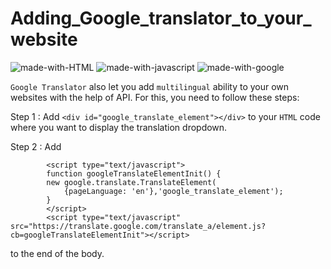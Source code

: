 # Adding_Google_translator_to_your_website

![made-with-HTML](https://img.shields.io/badge/HTML-5.0-ff5230?style=for-the-badge&logo=HTML5)
![made-with-javascript](https://img.shields.io/badge/javascript--F7DF1E?style=for-the-badge&logo=JavaScript)
![made-with-google](https://img.shields.io/badge/Google_translate--4285F4?style=for-the-badge&logo=Google+Translate)

`Google Translator` also let you add `multilingual` ability to your own websites with the help of API. For this, you need to follow these steps:

Step 1 :	Add `<div id="google_translate_element"></div>` to your `HTML` code where you want to display the translation dropdown.

Step 2 : Add 

            <script type="text/javascript">
		    function googleTranslateElementInit() {
			new google.translate.TranslateElement(
			    {pageLanguage: 'en'},'google_translate_element');
		    }
	        </script>
	        <script type="text/javascript" src="https://translate.google.com/translate_a/element.js?cb=googleTranslateElementInit"></script>
to the end of the body.
